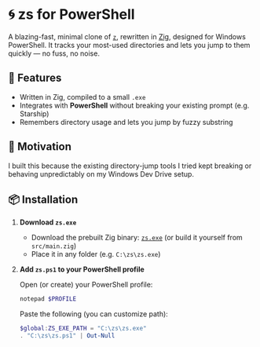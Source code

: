 # 🌀 zs for PowerShell

A blazing-fast, minimal clone of [`z`](https://github.com/rupa/z), rewritten in [Zig](https://ziglang.org/), designed for Windows PowerShell. It tracks your most-used directories and lets you jump to them quickly — no fuss, no noise.

## 🚀 Features

- Written in Zig, compiled to a small `.exe`
- Integrates with **PowerShell** without breaking your existing prompt (e.g. Starship)
- Remembers directory usage and lets you jump by fuzzy substring

## 🧭 Motivation

I built this because the existing directory-jump tools I tried kept breaking or behaving unpredictably on my Windows Dev Drive setup.

## 📦 Installation

1. **Download `zs.exe`**

   - Download the prebuilt Zig binary: [`zs.exe`](https://github.com/neonwarp/zs/releases/latest) (or build it yourself from `src/main.zig`)
   - Place it in any folder (e.g. `C:\zs\zs.exe`)

2. **Add `zs.ps1` to your PowerShell profile**

   Open (or create) your PowerShell profile:

   ```powershell
   notepad $PROFILE
   ```

   Paste the following (you can customize path):

   ```powershell
   $global:ZS_EXE_PATH = "C:\zs\zs.exe"
   . "C:\zs\zs.ps1" | Out-Null
   ```
